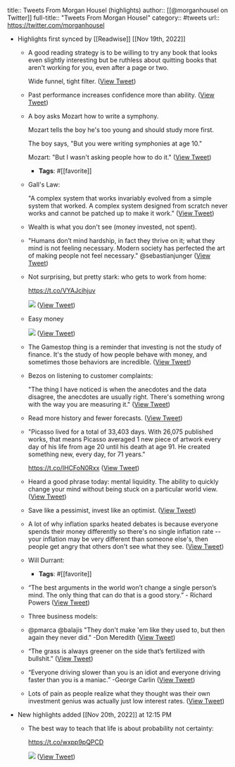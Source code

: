 title:: Tweets From Morgan Housel (highlights)
author:: [[@morganhousel on Twitter]]
full-title:: "Tweets From Morgan Housel"
category:: #tweets
url:: https://twitter.com/morganhousel

- Highlights first synced by [[Readwise]] [[Nov 19th, 2022]]
	- A good reading strategy is to be willing to try any book that looks even slightly interesting but be ruthless about quitting books that aren't working for you, even after a page or two. 
	  
	  Wide funnel, tight filter. ([View Tweet](https://twitter.com/morganhousel/status/1387797501797752833))
	- Past performance increases confidence more than ability. ([View Tweet](https://twitter.com/morganhousel/status/1397950314041405443))
	- A boy asks Mozart how to write a symphony. 
	  
	  Mozart tells the boy he's too young and should study more first. 
	  
	  The boy says, "But you were writing symphonies at age 10." 
	  
	  Mozart: "But I wasn't asking people how to do it." ([View Tweet](https://twitter.com/morganhousel/status/1399513047077572611))
		- **Tags**: #[[favorite]]
	- Gall's Law: 
	  
	  "A complex system that works invariably evolved from a simple system that worked. A complex system designed from scratch never works and cannot be patched up to make it work." ([View Tweet](https://twitter.com/morganhousel/status/1445474149476884485))
	- Wealth is what you don't see (money invested, not spent).
	- "Humans don’t mind hardship, in fact they thrive on it; what they mind is not feeling necessary. Modern society has perfected the art of making people not feel necessary." @sebastianjunger ([View Tweet](https://twitter.com/morganhousel/status/1450892082999177222))
	- Not surprising, but pretty stark: who gets to work from home: 
	  
	  https://t.co/VYAJcihjuv 
	  
	  ![](https://pbs.twimg.com/media/EhjfYigWoAAPB4B.png) ([View Tweet](https://twitter.com/morganhousel/status/1304037779177746435))
	- Easy money 
	  
	  ![](https://pbs.twimg.com/media/DlsYOQ5UcAAzhXb.jpg) ([View Tweet](https://twitter.com/morganhousel/status/1034447231967887360))
	- The Gamestop thing is a reminder that investing is not the study of finance. It's the study of how people behave with money, and sometimes those behaviors are incredible. ([View Tweet](https://twitter.com/morganhousel/status/1354132650244460544))
	- Bezos on listening to customer complaints: 
	  
	  "The thing I have noticed is when the anecdotes and the data disagree, the anecdotes are usually right. There's something wrong with the way you are measuring it." ([View Tweet](https://twitter.com/morganhousel/status/988508530834632704))
	- Read more history and fewer forecasts. ([View Tweet](https://twitter.com/morganhousel/status/1394671088202776579))
	- "Picasso lived for a total of 33,403 days. With 26,075 published works, that means Picasso averaged 1 new piece of artwork every day of his life from age 20 until his death at age 91. He created something new, every day, for 71 years."
	  
	  https://t.co/IHCFoN0Rxx ([View Tweet](https://twitter.com/morganhousel/status/1110201497760006145))
	- Heard a good phrase today: mental liquidity. The ability to quickly change your mind without being stuck on a particular world view. ([View Tweet](https://twitter.com/morganhousel/status/1367203884167352326))
	- Save like a pessimist, invest like an optimist. ([View Tweet](https://twitter.com/morganhousel/status/1290383765907226624))
	- A lot of why inflation sparks heated debates is because everyone spends their money differently so there's no single inflation rate -- your inflation may be very different than someone else's, then people get angry that others don't see what they see. ([View Tweet](https://twitter.com/morganhousel/status/1452698184539541506))
	- Will Durrant:
		- **Tags**: #[[favorite]]
	- “The best arguments in the world won’t change a single person’s mind. The only thing that can do that is a good story.” - Richard Powers ([View Tweet](https://twitter.com/morganhousel/status/1467540270929481738))
	- Three business models:
	- @pmarca @balajis "They don't make 'em like they used to, but then again they never did." -Don Meredith ([View Tweet](https://twitter.com/morganhousel/status/1500618670455734272))
	- “The grass is always greener on the side that’s fertilized with bullshit.” ([View Tweet](https://twitter.com/morganhousel/status/1511776167581282305))
	- “Everyone driving slower than you is an idiot and everyone driving faster than you is a maniac.” -George Carlin ([View Tweet](https://twitter.com/morganhousel/status/1532900642934558720))
	- Lots of pain as people realize what they thought was their own investment genius was actually just low interest rates. ([View Tweet](https://twitter.com/morganhousel/status/1573317561907052544))
- New highlights added [[Nov 20th, 2022]] at 12:15 PM
	- The best way to teach that life is about probability not certainty:
	  
	  https://t.co/wxpp9pQPCD 
	  
	  ![](https://pbs.twimg.com/media/Fh9figAagAAEefK.png) ([View Tweet](https://twitter.com/morganhousel/status/1594097856474148864))